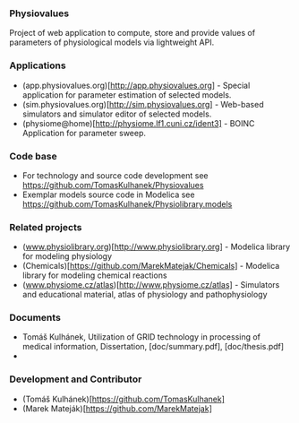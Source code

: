 ### Physiovalues

Project of web application to compute, store and provide values of parameters of physiological models via lightweight API.

### Applications
* (app.physiovalues.org)[http://app.physiovalues.org] - Special application for parameter estimation of selected models. 
* (sim.physiovalues.org)[http://sim.physiovalues.org] - Web-based simulators and simulator editor of selected models.
* (physiome@home)[http://physiome.lf1.cuni.cz/ident3] - BOINC Application for parameter sweep.

### Code base

* For technology and source code development see https://github.com/TomasKulhanek/Physiovalues
* Exemplar models source code in Modelica see https://github.com/TomasKulhanek/Physiolibrary.models

### Related projects

* (www.physiolibrary.org)[http://www.physiolibrary.org] - Modelica library for modeling physiology
* (Chemicals)[https://github.com/MarekMatejak/Chemicals] - Modelica library for modeling chemical reactions
* (www.physiome.cz/atlas)[http://www.physiome.cz/atlas] - Simulators and educational material, atlas of physiology and pathophysiology

### Documents
* Tomáš Kulhánek, Utilization of GRID technology in processing of medical information, Dissertation, [doc/summary.pdf], [doc/thesis.pdf]
* 

### Development and Contributor
* (Tomáš Kulhánek)[https://github.com/TomasKulhanek]
* (Marek Mateják)[https://github.com/MarekMatejak]


